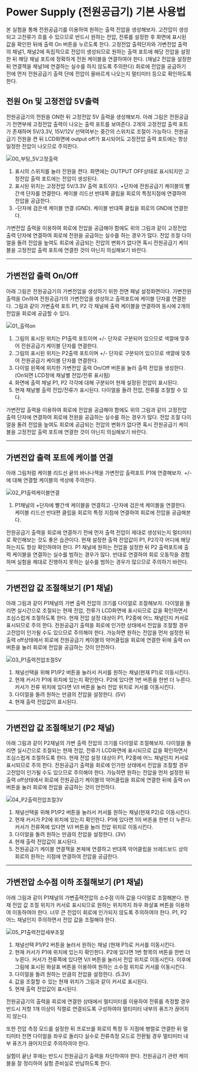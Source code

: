 # Power Supply (전원공급기) 기본 사용법

본 실험을 통해 전원공급기를 이용하여 원하는 출력 전압을 생성해보자. 고전압이 생성되고 고전류가 흐를 수 있으므로 반드시 원하는 전압, 전류를 설정한 후 화면에 표시된 값을 확인한 뒤에 출력 On 버튼을 누르도록 한다. 고정전압 출력단자와 가변전압 출력의 채널1, 채널2에 독립적으로 전압이 생성되므로 원하는 출력 포트에 해당 전압을 설정한 뒤 해당 채널 포트에 정확하게 전원 케이블을 연결하여야 한다. (채널2 전압을 설정한 뒤 연결잭을 채널1에 연결하는 실수를 하지 않도록 주의한다) 회로에 전압을 공급하기 전에 먼저 전원공급기 출력 단에 전압이 올바르게 나오는지 멀티미터 등으로 확인하도록 한다.

## 전원 On 및 고정전압 5V출력 

전원공급기의 전원을 ON한 뒤 고정전압 5V 출력을 생성해보자. 아래 그림은 전원공급기 전면부에 고정전압 출력이 나오는 출력 포트를 보여준다. 2개의 고정전압 출력 포트가 존재하며 5V/3.3V, 15V/12V 선택여부는 중간의 스위치로 조절이 가능하다. 전원공급기 전원을 켠 뒤 LCD화면에 output off가 표시되어도 고정전압 출력 포트에는 항상 일정한 전압이 나오므로 주의한다.

![00_부팅_5V고정출력](./images/00x.jpg '부팅_5V고정출력')

1. 표시의 스위치를 눌러 전원을 켠다. 화면에는 OUTPUT OFF상태로 표시되지만 고정전압 출력 포트에는 전압이 생성된다.
2. 표시된 위치는 고정전압 5V/3.3V 출력 포트이다. +단자에 전원공급기 케이블의 빨간색 단자를 연결한다. 케이블 리드선 반대쪽 클립을 회로의 특정지점에 연결하여 전압을 공급한다.
3. -단자에 검은색 케이블 연결 (GND). 케이블 반대쪽 클립을 회로의 GND에 연결한다.

가변전압 출력을 이용하여 회로에 전압을 공급해야 함에도 위의 그림과 같이 고정전압 출력 단자에 연결하여 회로에 전원을 공급하는 실수를 하는 경우가 많다. 전압 조절 다이얼을 돌려 전압을 높여도 회로에 공급되는 전압의 변화가 없다면 혹시 전원공급기 케이블을 고정전압 출력 포트에 연결한 것이 아닌지 의심해보기 바란다.



------------------------
## 가변전압 출력 On/Off

아래 그림은 전원공급기의 가변전압을 생성하기 위한 전면 패널 설정화면이다. 가변전원 출력을 On하여 전원공급기의 가변전압을 생성하고 출력포트에 케이블 단자를 연결한다. 그림과 같이 가변출력 포트 P1, P2 각 채널에 출력 케이블을 연결하여 동시에 2개의 전압을 회로에 공급할 수 있다.

![01_출력on](./images/01x.jpg '출력 ON')

1. 그림의 표시된 위치는 P1출력 포트이며 +/- 단자로 구분되어 있으므로 색깔에 맞추어 전원공급기 케이블 단자를 연결한다.
2. 그림의 표시된 위치는 P2출력 포트이며 +/- 단자로 구분되어 있으므로 색깔에 맞추어 전원공급기 케이블 단자를 연결한다.
3. 다이얼 왼쪽에 위치한 가변전압 출력 On/Off 버튼을 눌러 출력 전압을 생성한다. (On되면 LCD창에 채널별 전압/전류 표시됨)
4. 화면에 출력 채널 P1, P2 각각에 대해 구분되어 현재 설정된 전압이 표시된다.
5. 현재 채널별 출력 전압/전류가 표시된다. 다이얼을 돌려 전압, 전류를 조절할 수 있다. 

가변전압 출력을 이용하여 회로에 전압을 공급해야 함에도 위의 그림과 같이 고정전압 출력 단자에 연결하여 회로에 전원을 공급하는 실수를 하는 경우가 많다. 전압 조절 다이얼을 돌려 전압을 높여도 회로에 공급되는 전압의 변화가 없다면 혹시 전원공급기 케이블을 고정전압 출력 포트에 연결한 것이 아닌지 의심해보기 바란다.



----------------------------------
## 가변전압 출력 포트에 케이블 연결

아래 그림처럼 케이블 리드선 끝의 바나나잭을 가변전압 출력포트 P1에 연결해보자. +/-에 대해 연결할 케이블의 색상에 주의한다. 

![02_P1출력케이블연결](./images/02x.jpg 'P1 출력케이블연결')

1. P1채널의 +단자에 빨간색 케이블을 연결하고 -단자에 검은색 케이블을 연결한다. 케이블 리드선 반대편 클립을 회로의 특정 지점에 연결하여 회로에 전압을 공급해본다.

전원공급기 출력을 회로에 연결하기 전에 먼저 출력 전압이 제대로 생성되는지 멀티미터로 확인해보는 것도 좋은 습관이다. 현재 설정한 출력 전압값이 P1, P2각각 어디에 해당하는지도 항상 확인하여야 한다. P1 채널에 원하는 전압을 설정한 뒤 P2 출력포트에 출력 케이블을 연결하는 실수를 범하는 경우가 많다. 반대로 연결하여 회로 오동작을 경험하며 실험을 제대로 진행하지 못하는 실수를 범하는 경우가 많으므로 주의하기 바란다.



----------------------------------
## 가변전압 값 조절해보기 (P1 채널)

아래 그림과 같이 P1채널의 가변 출력 전압의 크기를 다이얼로 조절해보자. 다이얼을 돌리면 실시간으로 조절되는 현재 전압, 전류가 LCD화면에 표시되므로 값을 확인하면서 조심스럽게 조절하도록 한다. 현재 전압 설정 대상이 P1, P2중에 어느 채널인지 커서로 표시되므로 주의 한다. 전원공급기 출력을 회로에 인가한 상태에서 전압을 조절할 경우 고전압이 인가될 수도 있으므로 주의해야 한다. 가능하면 원하는 전압을 먼저 설정한 뒤 출력 off상태에서 회로에 전원공급기 케이블의 악어클립을 회로에 연결한 뒤에 출력 on 버튼을 눌러 회로에 전압을 공급하는 것이 안전하다.

![03_P1출력전압조절5V](./images/03x.jpg 'P1 출력전압조절5V')

1. 채널선택을 위해 P1/P2 버튼을 눌러서 커서를 원하는 채널(현재 P1)로 이동시킨다.
2. 현재 커서가 P1에 위치에 있는지 확인한다. P2에 있다면 1번 버튼을 한번 더 누른다. 커서가 전류 위치에 있다면 V/I 버튼을 눌러 전압 위치로 커서를 이동시킨다.
3. 다이얼을 돌려 원하는 만큼의 전압을 설정한다. (5V)
4. 현재 출력 전압값이 표시된다.



___________________________________
## 가변전압 값 조절해보기 (P2 채널)

아래 그림과 같이 P2채널의 가변 출력 전압의 크기를 다이얼로 조절해보자. 다이얼을 돌리면 실시간으로 조절되는 현재 전압, 전류가 LCD화면에 표시되므로 값을 확인하면서 조심스럽게 조절하도록 한다. 현재 전압 설정 대상이 P1, P2중에 어느 채널인지 커서로 표시되므로 주의 한다. 전원공급기 출력을 회로에 인가한 상태에서 전압을 조절할 경우 고전압이 인가될 수도 있으므로 주의해야 한다. 가능하면 원하는 전압을 먼저 설정한 뒤 출력 off상태에서 회로에 전원공급기 케이블의 악어클립을 회로에 연결한 뒤에 출력 on 버튼을 눌러 회로에 전압을 공급하는 것이 안전하다.

![04_P2출력전압조절3V](./images/04x.jpg 'P2 출력전압조절 3V')

1. 채널선택을 위해 P1/P2 버튼을 눌러서 커서를 원하는 채널(현재 P2)로 이동시킨다.
2. 현재 커서가 P2에 위치에 있는지 확인한다. P1에 있다면 1의 버튼을 한번 더 누른다. 커서가 전류쪽에 있다면 V/I 버튼을 눌러 전압 위치로 이동시킨다.
3. 다이얼을 돌려 원하는 만큼의 전압을 설정한다. (3V)
4. 현재 출력 전압값이 표시된다.
5. 전원공급기 케이블 연결잭을 본체에 연결하고 반대쪽 악어클립을 브레드보드 상의 회로의 원하는 지점에 연결하여 전압을 공급한다.



___________________________________
## 가변전압 소수점 이하 조절해보기 (P1 채널)

아래 그림과 같이 P1채널의 가변출력전압의 소수점 이하 값을 다이얼로 조절해본다. 현재 전압 값 조절 위치가 커서로 표시되므로 원하는 위치까지 좌우 화살표 버튼을 이용하여 이동하여야 한다. 너무 큰 전압이 회로에 인가되지 않도록 주의하여야 한다. P1, P2 어느 채널인지 주의하면서 전압 값을 조절해야 한다.

![05_P1출력전압세부조절](./images/05x.jpg 'P1 출력전압 세부조절')

1. 채널선택 P1/P2 버튼을 눌러서 원하는 채널 (현재 P1)로 커서를 이동시킨다.
2. 현재 커서가 P1에 위치에 있는지 확인한다. P2에 있다면 1번 항목의 버튼을 한번 더 누른다. 커서가 전류쪽에 있다면 V/I 버튼을 눌러서 전압 위치로 이동시킨다. 이후에 그림에 표시된 화살표 버튼을 이용하여 원하는 소수점 위치로 커서를 이동시킨다.
3. 다이얼을 돌려 원하는 만큼의 전압을 설정한다. (5.3V)
4. 값을 조절할 수 있는 현재 위치가 그림과 같이 커서로 표시된다.
5. 현재 출력 전압값이 표시된다.

전원공급기의 출력을 회로에 연결한 상태에서 멀티미터를 이용하여 전류를 측정할 경우 반드시 저항 1개 이상이 직렬로 연결되도록 구성하여야 멀티미터 내부의 퓨즈가 끊어지지 않는다. 

또한 전압 측정 모드를 설정한 뒤 프로브를 회로의 특정 두 지점에 병렬로 연결한 뒤 멀티미터 전면 다이얼을 좌우로 돌리다 실수로 전류측정 모드로 전환될 경우 멀티미터 내부 퓨즈가 끊어지므로 주의하여야 한다.

실험이 끝난 후에는 반드시 전원공급기 출력을 차단하여야 한다. 전원공급기 관련 케이블을 잘 정리하여 실험 준비실로 반납하도록 한다.
